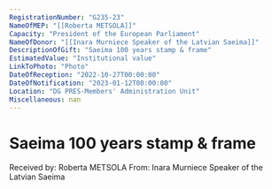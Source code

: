 ```yaml
---
RegistrationNumber: "G235-23"
NameOfMEP: "[[Roberta METSOLA]]"
Capacity: "President of the European Parliament"
NameOfDonor: "[[Inara Murniece Speaker of the Latvian Saeima]]"
DescriptionOfGift: "Saeima 100 years stamp & frame"
EstimatedValue: "Institutional value"
LinkToPhoto: "Photo"
DateOfReception: "2022-10-27T00:00:00"
DateOfNotification: "2023-01-12T00:00:00"
Location: "DG PRES-Members' Administration Unit"
Miscellaneous: nan
---
```


# Saeima 100 years stamp & frame

Received by: Roberta METSOLA
From: Inara Murniece Speaker of the Latvian Saeima
